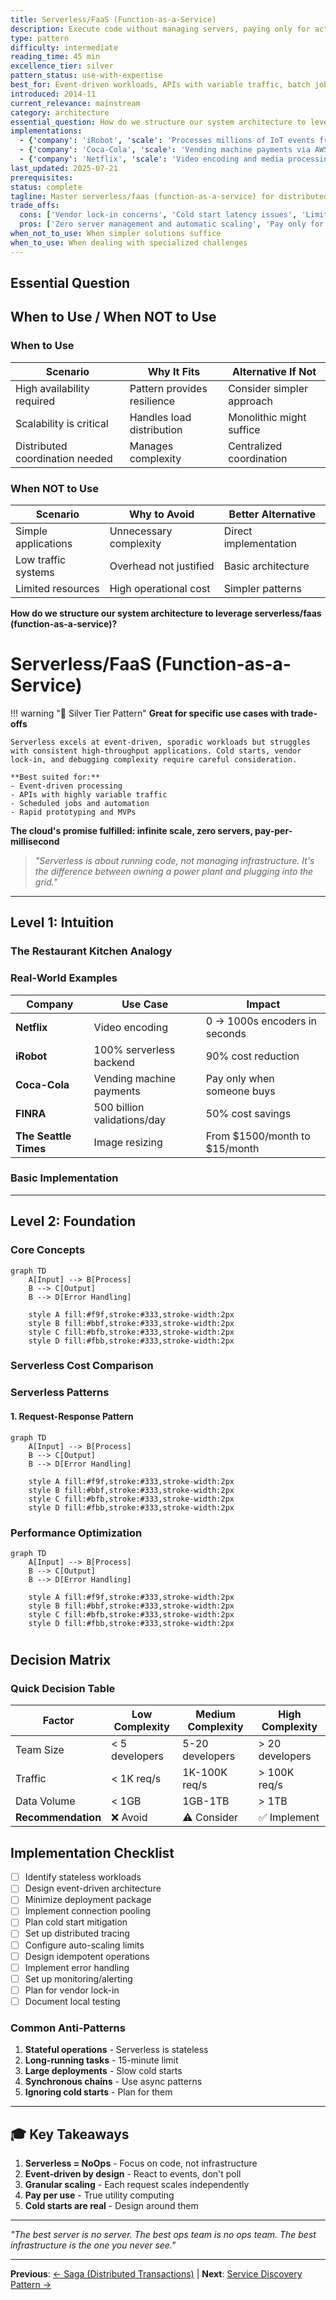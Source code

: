 ```yaml
---
title: Serverless/FaaS (Function-as-a-Service)
description: Execute code without managing servers, paying only for actual compute time with automatic scaling
type: pattern
difficulty: intermediate
reading_time: 45 min
excellence_tier: silver
pattern_status: use-with-expertise
best_for: Event-driven workloads, APIs with variable traffic, batch jobs, webhooks
introduced: 2014-11
current_relevance: mainstream
category: architecture
essential_question: How do we structure our system architecture to leverage serverless/faas (function-as-a-service)?
implementations:
  - {'company': 'iRobot', 'scale': 'Processes millions of IoT events from Roomba vacuums'}
  - {'company': 'Coca-Cola', 'scale': 'Vending machine payments via AWS Lambda'}
  - {'company': 'Netflix', 'scale': 'Video encoding and media processing pipelines'}
last_updated: 2025-07-21
prerequisites:
status: complete
tagline: Master serverless/faas (function-as-a-service) for distributed systems success
trade_offs:
  cons: ['Vendor lock-in concerns', 'Cold start latency issues', 'Limited execution time and resources']
  pros: ['Zero server management and automatic scaling', 'Pay only for actual execution time', 'Rapid development and deployment']
when_not_to_use: When simpler solutions suffice
when_to_use: When dealing with specialized challenges
---
```



## Essential Question
## When to Use / When NOT to Use

### When to Use

| Scenario | Why It Fits | Alternative If Not |
|----------|-------------|-------------------|
| High availability required | Pattern provides resilience | Consider simpler approach |
| Scalability is critical | Handles load distribution | Monolithic might suffice |
| Distributed coordination needed | Manages complexity | Centralized coordination |

### When NOT to Use

| Scenario | Why to Avoid | Better Alternative |
|----------|--------------|-------------------|
| Simple applications | Unnecessary complexity | Direct implementation |
| Low traffic systems | Overhead not justified | Basic architecture |
| Limited resources | High operational cost | Simpler patterns |
**How do we structure our system architecture to leverage serverless/faas (function-as-a-service)?**


# Serverless/FaaS (Function-as-a-Service)

!!! warning "🥈 Silver Tier Pattern"
    **Great for specific use cases with trade-offs**
    
    Serverless excels at event-driven, sporadic workloads but struggles with consistent high-throughput applications. Cold starts, vendor lock-in, and debugging complexity require careful consideration.
    
    **Best suited for:**
    - Event-driven processing
    - APIs with highly variable traffic
    - Scheduled jobs and automation
    - Rapid prototyping and MVPs

**The cloud's promise fulfilled: infinite scale, zero servers, pay-per-millisecond**

> *"Serverless is about running code, not managing infrastructure. It's the difference between owning a power plant and plugging into the grid."*

---

## Level 1: Intuition

### The Restaurant Kitchen Analogy

### Real-World Examples

| Company | Use Case | Impact |
|---------|----------|---------|
| **Netflix** | Video encoding | 0 → 1000s encoders in seconds |
| **iRobot** | 100% serverless backend | 90% cost reduction |
| **Coca-Cola** | Vending machine payments | Pay only when someone buys |
| **FINRA** | 500 billion validations/day | 50% cost savings |
| **The Seattle Times** | Image resizing | From $1500/month to $15/month |


### Basic Implementation



---

## Level 2: Foundation

### Core Concepts

```mermaid
graph TD
    A[Input] --> B[Process]
    B --> C[Output]
    B --> D[Error Handling]
    
    style A fill:#f9f,stroke:#333,stroke-width:2px
    style B fill:#bbf,stroke:#333,stroke-width:2px
    style C fill:#bfb,stroke:#333,stroke-width:2px
    style D fill:#fbb,stroke:#333,stroke-width:2px
```



### Serverless Cost Comparison

### Serverless Patterns

#### 1. Request-Response Pattern

```mermaid
graph TD
    A[Input] --> B[Process]
    B --> C[Output]
    B --> D[Error Handling]
    
    style A fill:#f9f,stroke:#333,stroke-width:2px
    style B fill:#bbf,stroke:#333,stroke-width:2px
    style C fill:#bfb,stroke:#333,stroke-width:2px
    style D fill:#fbb,stroke:#333,stroke-width:2px
```



### Performance Optimization

```mermaid
graph TD
    A[Input] --> B[Process]
    B --> C[Output]
    B --> D[Error Handling]
    
    style A fill:#f9f,stroke:#333,stroke-width:2px
    style B fill:#bbf,stroke:#333,stroke-width:2px
    style C fill:#bfb,stroke:#333,stroke-width:2px
    style D fill:#fbb,stroke:#333,stroke-width:2px
```



#
## Decision Matrix

### Quick Decision Table

| Factor | Low Complexity | Medium Complexity | High Complexity |
|--------|----------------|-------------------|-----------------|
| Team Size | < 5 developers | 5-20 developers | > 20 developers |
| Traffic | < 1K req/s | 1K-100K req/s | > 100K req/s |
| Data Volume | < 1GB | 1GB-1TB | > 1TB |
| **Recommendation** | ❌ Avoid | ⚠️ Consider | ✅ Implement |

## Implementation Checklist

- [ ] Identify stateless workloads
- [ ] Design event-driven architecture  
- [ ] Minimize deployment package
- [ ] Implement connection pooling
- [ ] Plan cold start mitigation
- [ ] Set up distributed tracing
- [ ] Configure auto-scaling limits
- [ ] Design idempotent operations
- [ ] Implement error handling
- [ ] Set up monitoring/alerting
- [ ] Plan for vendor lock-in
- [ ] Document local testing

### Common Anti-Patterns

1. **Stateful operations** - Serverless is stateless
2. **Long-running tasks** - 15-minute limit
3. **Large deployments** - Slow cold starts
4. **Synchronous chains** - Use async patterns
5. **Ignoring cold starts** - Plan for them

---

## 🎓 Key Takeaways

1. **Serverless = NoOps** - Focus on code, not infrastructure
2. **Event-driven by design** - React to events, don't poll
3. **Granular scaling** - Each request scales independently
4. **Pay per use** - True utility computing
5. **Cold starts are real** - Design around them

---

*"The best server is no server. The best ops team is no ops team. The best infrastructure is the one you never see."*

---

**Previous**: [← Saga (Distributed Transactions)](../pattern-library/data-management/saga.md) | **Next**: [Service Discovery Pattern →](../pattern-library/communication/service-discovery.md)

